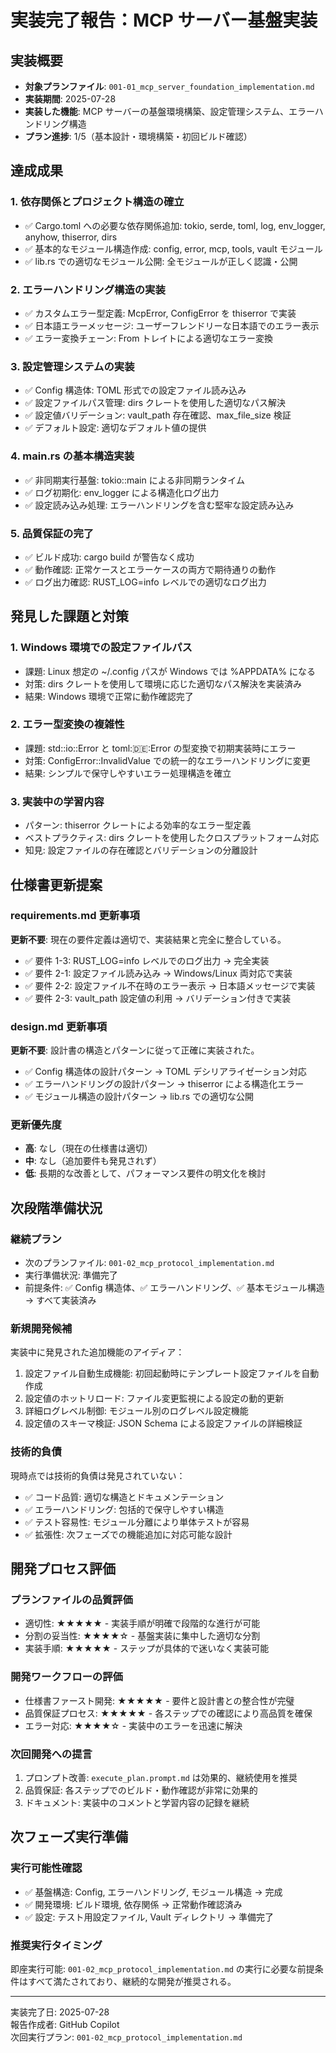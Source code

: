 # 実装完了報告：MCP サーバー基盤実装

## 実装概要

- **対象プランファイル**: `001-01_mcp_server_foundation_implementation.md`
- **実装期間**: 2025-07-28
- **実装した機能**: MCP サーバーの基盤環境構築、設定管理システム、エラーハンドリング構造
- **プラン進捗**: 1/5（基本設計・環境構築・初回ビルド確認）

## 達成成果

### 1. 依存関係とプロジェクト構造の確立

- ✅ Cargo.toml への必要な依存関係追加: tokio, serde, toml, log, env_logger, anyhow, thiserror, dirs
- ✅ 基本的なモジュール構造作成: config, error, mcp, tools, vault モジュール
- ✅ lib.rs での適切なモジュール公開: 全モジュールが正しく認識・公開

### 2. エラーハンドリング構造の実装

- ✅ カスタムエラー型定義: McpError, ConfigError を thiserror で実装
- ✅ 日本語エラーメッセージ: ユーザーフレンドリーな日本語でのエラー表示
- ✅ エラー変換チェーン: From トレイトによる適切なエラー変換

### 3. 設定管理システムの実装

- ✅ Config 構造体: TOML 形式での設定ファイル読み込み
- ✅ 設定ファイルパス管理: dirs クレートを使用した適切なパス解決
- ✅ 設定値バリデーション: vault_path 存在確認、max_file_size 検証
- ✅ デフォルト設定: 適切なデフォルト値の提供

### 4. main.rs の基本構造実装

- ✅ 非同期実行基盤: tokio::main による非同期ランタイム
- ✅ ログ初期化: env_logger による構造化ログ出力
- ✅ 設定読み込み処理: エラーハンドリングを含む堅牢な設定読み込み

### 5. 品質保証の完了

- ✅ ビルド成功: cargo build が警告なく成功
- ✅ 動作確認: 正常ケースとエラーケースの両方で期待通りの動作
- ✅ ログ出力確認: RUST_LOG=info レベルでの適切なログ出力

## 発見した課題と対策

### 1. Windows 環境での設定ファイルパス

- 課題: Linux 想定の ~/.config パスが Windows では %APPDATA% になる
- 対策: dirs クレートを使用して環境に応じた適切なパス解決を実装済み
- 結果: Windows 環境で正常に動作確認完了

### 2. エラー型変換の複雑性

- 課題: std::io::Error と toml::de::Error の型変換で初期実装時にエラー
- 対策: ConfigError::InvalidValue での統一的なエラーハンドリングに変更
- 結果: シンプルで保守しやすいエラー処理構造を確立

### 3. 実装中の学習内容

- パターン: thiserror クレートによる効率的なエラー型定義
- ベストプラクティス: dirs クレートを使用したクロスプラットフォーム対応
- 知見: 設定ファイルの存在確認とバリデーションの分離設計

## 仕様書更新提案

### requirements.md 更新事項

**更新不要**: 現在の要件定義は適切で、実装結果と完全に整合している。

- ✅ 要件 1-3: RUST_LOG=info レベルでのログ出力 → 完全実装
- ✅ 要件 2-1: 設定ファイル読み込み → Windows/Linux 両対応で実装
- ✅ 要件 2-2: 設定ファイル不在時のエラー表示 → 日本語メッセージで実装
- ✅ 要件 2-3: vault_path 設定値の利用 → バリデーション付きで実装

### design.md 更新事項

**更新不要**: 設計書の構造とパターンに従って正確に実装された。

- ✅ Config 構造体の設計パターン → TOML デシリアライゼーション対応
- ✅ エラーハンドリングの設計パターン → thiserror による構造化エラー
- ✅ モジュール構造の設計パターン → lib.rs での適切な公開

### 更新優先度

- **高**: なし（現在の仕様書は適切）
- **中**: なし（追加要件も発見されず）
- **低**: 長期的な改善として、パフォーマンス要件の明文化を検討

## 次段階準備状況

### 継続プラン

- 次のプランファイル: `001-02_mcp_protocol_implementation.md`
- 実行準備状況: 準備完了
- 前提条件: ✅ Config 構造体、✅ エラーハンドリング、✅ 基本モジュール構造 → すべて実装済み

### 新規開発候補

実装中に発見された追加機能のアイディア：

1. 設定ファイル自動生成機能: 初回起動時にテンプレート設定ファイルを自動作成
2. 設定値のホットリロード: ファイル変更監視による設定の動的更新
3. 詳細ログレベル制御: モジュール別のログレベル設定機能
4. 設定値のスキーマ検証: JSON Schema による設定ファイルの詳細検証

### 技術的負債

現時点では技術的負債は発見されていない：

- ✅ コード品質: 適切な構造とドキュメンテーション
- ✅ エラーハンドリング: 包括的で保守しやすい構造
- ✅ テスト容易性: モジュール分離により単体テストが容易
- ✅ 拡張性: 次フェーズでの機能追加に対応可能な設計

## 開発プロセス評価

### プランファイルの品質評価

- 適切性: ★★★★★ - 実装手順が明確で段階的な進行が可能
- 分割の妥当性: ★★★★☆ - 基盤実装に集中した適切な分割
- 実装手順: ★★★★★ - ステップが具体的で迷いなく実装可能

### 開発ワークフローの評価

- 仕様書ファースト開発: ★★★★★ - 要件と設計書との整合性が完璧
- 品質保証プロセス: ★★★★★ - 各ステップでの確認により高品質を確保
- エラー対応: ★★★★☆ - 実装中のエラーを迅速に解決

### 次回開発への提言

1. プロンプト改善: `execute_plan.prompt.md` は効果的、継続使用を推奨
2. 品質保証: 各ステップでのビルド・動作確認が非常に効果的
3. ドキュメント: 実装中のコメントと学習内容の記録を継続

## 次フェーズ実行準備

### 実行可能性確認

- ✅ 基盤構造: Config, エラーハンドリング, モジュール構造 → 完成
- ✅ 開発環境: ビルド環境, 依存関係 → 正常動作確認済み
- ✅ 設定: テスト用設定ファイル, Vault ディレクトリ → 準備完了

### 推奨実行タイミング

即座実行可能: `001-02_mcp_protocol_implementation.md` の実行に必要な前提条件はすべて満たされており、継続的な開発が推奨される。

---

実装完了日: 2025-07-28  
報告作成者: GitHub Copilot  
次回実行プラン: `001-02_mcp_protocol_implementation.md`
